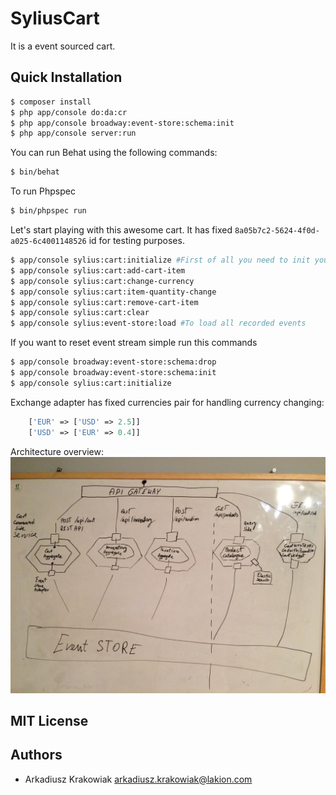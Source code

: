 # SyliusCart

It is a event sourced cart.

Quick Installation
------------------

```bash
$ composer install
$ php app/console do:da:cr
$ php app/console broadway:event-store:schema:init
$ php app/console server:run
```

You can run Behat using the following commands:

```bash
$ bin/behat
```

To run Phpspec

```bash
$ bin/phpspec run
```

Let's start playing with this awesome cart.
It has fixed `8a05b7c2-5624-4f0d-a025-6c4001148526` id for testing purposes.
```bash
$ app/console sylius:cart:initialize #First of all you need to init your cart to get cart id
$ app/console sylius:cart:add-cart-item
$ app/console sylius:cart:change-currency
$ app/console sylius:cart:item-quantity-change
$ app/console sylius:cart:remove-cart-item
$ app/console sylius:cart:clear
$ app/console sylius:event-store:load #To load all recorded events
```

If you want to reset event stream simple run this commands
```bash
$ app/console broadway:event-store:schema:drop
$ app/console broadway:event-store:schema:init
$ app/console sylius:cart:initialize
```

Exchange adapter has fixed currencies pair for handling currency changing:
```php
    ['EUR' => ['USD' => 2.5]]
    ['USD' => ['EUR' => 0.4]]
```

Architecture overview:
![alt tag](https://github.com/Arminek/Cart/raw/master/Architecture.jpg)


MIT License
-----------

Authors
-------

 - Arkadiusz Krakowiak arkadiusz.krakowiak@lakion.com
